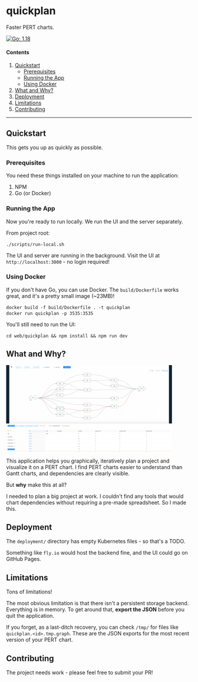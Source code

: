 # quickplan

Faster PERT charts.

[![Go: 1.18](https://img.shields.io/badge/Go-v1.18-blue.svg)](https://golang.org/dl/)

#### Contents

1. [Quickstart](#quickstart)
    * [Prerequisites](#prerequisites)
    * [Running the App](#running-the-app)
    * [Using Docker](#using-docker)
2. [What and Why?](#what-and-why)
3. [Deployment](#deployment)
4. [Limitations](#limitations)
5. [Contributing](#contributing)

---

## Quickstart

This gets you up as quickly as possible.

### Prerequisites

You need these things installed on your machine to run the application:

1. NPM
2. Go (or Docker)

### Running the App

Now you're ready to run locally. We run the UI and the server separately.

From project root:

```shell
./scripts/run-local.sh
```

The UI and server are running in the background. Visit the UI at `http://localhost:3000` - no login required!

### Using Docker

If you don't have Go, you can use Docker. The `build/Dockerfile` works great, and it's a pretty small image (~23MB)!

```shell
docker build -f build/Dockerfile . -t quickplan
docker run quickplan -p 3535:3535
```

You'll still need to run the UI:

```shell
cd web/quickplan && npm install && npm run dev
```

## What and Why?

[![screenshot](./docs/img/screenshot-sm.png)](./docs/img/screenshot.png)

This application helps you graphically, iteratively plan a project and visualize it on a PERT chart.
I find PERT charts easier to understand than Gantt charts, and dependencies are clearly visible.

But **why** make this at all?

I needed to plan a big project at work. I couldn't find any tools that would chart dependencies without requiring a pre-made spreadsheet. So I made this.

## Deployment

The `deployment/` directory has empty Kubernetes files - so that's a TODO.

Something like `fly.io` would host the backend fine, and the UI could go on GitHub Pages. 

## Limitations

Tons of limitations!

The most obvious limitation is that there isn't a persistent storage backend. Everything is in memory.
To get around that, **export the JSON** before you quit the application.

If you forget, as a last-ditch recovery, you can check `/tmp/` for files like `quickplan.<id>.tmp.graph`.
These are the JSON exports for the most recent version of your PERT chart.

## Contributing

The project needs work - please feel free to submit your PR!
